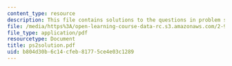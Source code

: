 ```yaml
---
content_type: resource
description: This file contains solutions to the questions in problem set 2.
file: /media/https%3A/open-learning-course-data-rc.s3.amazonaws.com/2-993j-introduction-to-numerical-analysis-for-engineering-13-002j-spring-2005/b804d30b6c14cfeb81775ce4e03c1289_ps2solution.pdf
file_type: application/pdf
resourcetype: Document
title: ps2solution.pdf
uid: b804d30b-6c14-cfeb-8177-5ce4e03c1289
---
```

